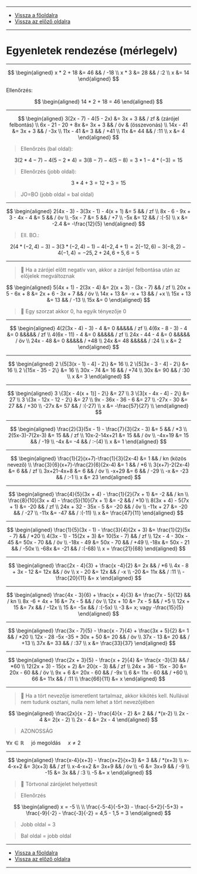 
---

- [Vissza a főoldalra](../../../../README.md)
- [Vissza az előző oldalra](../matematika.md)

---

# Egyenletek rendezése (mérlegelv)

---

$$
\begin{aligned}
x * 2 + 18 &= 46 && / -18 \\
x * 3 &= 28 && / :2 \\
x &= 14
\end{aligned}
$$

Ellenőrzés:

$$
\begin{aligned}
14 * 2 + 18 = 46
\end{aligned}
$$

---

$$
\begin{aligned}
3(2x - 7) - 4(5 - 2x) &= 3x + 3 && / zf & (zárójel felbontás) \\
6x - 21 - 20 + 8x &= 3x + 3 && / öv & (összevonás) \\
14x - 41 &= 3x + 3 && / -3x \\
11x - 41 &= 3 && / +41 \\
11x &= 44 && / :11 \\
x &= 4
\end{aligned}
$$

> Ellenőrzés (bal oldal):

$$
3(2 * 4 - 7) - 4(5 - 2 * 4) = 3(8 - 7) - 4(5 - 8) = 3 * 1 - 4 * (-3) = 15
$$

> Ellenőrzés (jobb oldal):

$$
3 * 4 + 3 = 12 + 3 = 15
$$

> JO=BO (jobb oldal = bal oldal)

---

$$
\begin{aligned}
2(4x - 3) - 3(3x - 1) - 4(x + 1) &= 5 && / zf \\
8x - 6 - 9x + 3 - 4x - 4 &= 5 && / öv \\
-5x - 7 &= 5 && / +7 \\
-5x &= 12 && / :(-5) \\
x &= -2.4 &= -\frac{12}{5}
\end{aligned}
$$

> Ell. BO.:

$$
2(4 * (-2,4) - 3) - 3(3 * (-2,4) - 1) - 4(-2,4 + 1) = 2(-12,6) - 3(-8,2) - 4(-1,4) = -25,2 + 24,6 + 5,6 = 5
$$

---

> :memo: Ha a zárójel előtt negatív van, akkor a zárójel felbontása után az előjelek megváltoznak

$$
\begin{aligned}
5(4x + 1) - 2(3x - 4) &= 2(x + 3) - (3x - 7) && / zf \\
20x + 5 - 6x + 8 &= 2x + 6 - 3x + 7 && / öv \\
14x + 13 &= -x + 13 && / +x \\
15x + 13 &= 13 && / -13 \\
15x &= 0
\end{aligned}
$$

> :memo: Egy szorzat akkor 0, ha egyik tényezője 0

---

$$
\begin{aligned}
4(2(3x - 4) - 3) - 4 &= 0 &&&&& / zf \\
4(6x - 8 - 3) - 4 &= 0 &&&&& / zf \\
4(6x - 11) - 4 &= 0 &&&&& / zf \\
24x - 44 - 4 &= 0 &&&&& / öv \\
24x - 48 &= 0 &&&&& / +48 \\
24x &= 48 &&&&& / :24 \\
x &= 2
\end{aligned}
$$

---

$$
\begin{aligned}
2 \{5[3(x - 1) - 4] - 2\} &= 16 \\
2 \{5[3x - 3 - 4] - 2\} &= 16 \\
2 \{15x - 35 - 2\} &= 16 \\
30x - 74 &= 16 && / +74 \\
30x &= 90 && / :30 \\
x &= 3
\end{aligned}
$$

---

$$
\begin{aligned}
3 \{3[x - 4(x + 1)] - 2\} &= 27 \\
3 \{3[x - 4x - 4] - 2\} &= 27 \\
3 \{3x - 12x - 12 - 2\} &= 27 \\
9x - 36x - 36 - 6 &= 27 \\
-27x - 30 &= 27 && / +30 \\
-27x &= 57 && / :(-27) \\
x &= -\frac{57}{27} \\
\end{aligned}
$$

---

$$
\begin{aligned}
\frac{2}{3}(5x - 1) - \frac{7}{3}(2x - 3) &= 5 && / *3 \\
2(5x-3)-7(2x-3) &= 15 && / zf \\
10x-2-14x+21 &= 15 && / öv \\
-4x+19 &= 15 && / -19 \\
-4x &= -4 && / :-(4) \\
x &= 1
\end{aligned}
$$

---

$$
\begin{aligned}
\frac{1}{2}(x+7)-\frac{1}{3}(2x-4) &= 1 && / kn (közös nevező) \\
\frac{3}{6}(x+7)-\frac{2}{6}(2x-4) &= 1 && / *6 \\
3(x+7)-2(2x-4) &= 6 && / zf \\
3x+21-4x+8 &= 6 && / öv \\
-x+29 &= 6 && / -29 \\
-x &= -23 && / :-1 \\
x &= 23
\end{aligned}
$$

---

$$
\begin{aligned}
\frac{4}{5}(3x + 4) - \frac{1}{2}(7x + 1) &= -2 && / kn \\
\frac{8}{10}(3x + 4) - \frac{5}{10}(7x + 1) &= -2 && / *10 \\
8(3x + 4) - 5(7x + 1) &= -20 && / zf \\
24x + 32 - 35x - 5 &= -20 && / őv \\
-11x + 27 &= -20 && / -27 \\
-11x &= -47 && / :(-11) \\
x &= \frac{47}{11}
\end{aligned}
$$

---

$$
\begin{aligned}
\frac{1}{5}(3x - 1) - \frac{3}{4}(2x + 3) &= \frac{1}{2}(5x - 7) && / *20 \\
4(3x - 1) - 15(2x + 3) &= 10(5x - 7) && / zf \\
12x - 4 - 30x - 45 &= 50x - 70 && / öv \\
-18x - 49 &= 50x - 70 && / +49 \\
-18x &= 50x - 21 && / -50x \\
-68x &= -21 && / :(-68) \\
x = \frac{21}{68}
\end{aligned}
$$

---

$$
\begin{aligned}
\frac{2x - 4}{3} + \frac{x -4}{2} &= 2x && / *6 \\
4x - 8 + 3x - 12 &= 12x && / öv \\
x - 20 &= 12x && / -x \\
-20 &= 11x && / :11 \\
-\frac{20}{11} &= x
\end{aligned}
$$

---

$$
\begin{aligned}
\frac{4x - 3}{6} + \frac{x + 4}{3} &= \frac{7x - 5}{12} && / kn \\
8x -6 + 4x + 16 &= 7x - 5 && / öv \\
12x + 10 &= 7x - 5 && / +5 \\
12x + 15 &= 7x && / -12x \\
15 &= -5x && / :(-5x) \\
-3 &= x; vagy -\frac{15}{5}
\end{aligned}
$$

---

$$
\begin{aligned}
\frac{3x - 7}{5} - \frac{x - 7}{4} + \frac{3x + 5}{2} &= 1 && / *20 \\
12x - 28 -5x -35 + 30x + 50 &= 20 && / öv \\
37x - 13 &= 20 && / +13 \\
37x &= 33 && / :37 \\
x &= \frac{33}{37}
\end{aligned}
$$

---

$$
\begin{aligned}
\frac{2x + 3}{5} - \frac{x + 2}{4} &= \frac{x -3}{3} && / *60 \\
12(2x + 3) - 15(x + 2) &= 20(x - 3) && / zf \\
24x + 36 - 15x - 30 &= 20x - 60 && / öv \\
9x + 6 &= 20x - 60 && / -9x \\
6 &= 11x - 60 && / +60 \\
66 &= 11x && / :11 \\
\frac{66}{11} &= x
\end{aligned}
$$

---

> :memo: Ha a tört nevezője ismeretlent tartalmaz, akkor kikötés kell. Nullával nem tudunk osztani, nulla nem lehet a tört nevezőjében

$$
\begin{aligned}
\frac{2x}{x - 2} - \frac{4}{x - 2} &= 2 && / *(x-2) \\
2x - 4 &= 2(x - 2) \\
2x - 4 &= 2x - 4
\end{aligned}
$$

> AZONOSSÁG

$\forall x \in \mathbb{R}$ &nbsp;&nbsp;&nbsp; jó megoldás &nbsp;&nbsp;&nbsp; $x \neq 2$

---

$$
\begin{aligned}
\frac{x-4}{x+3} - \frac{x+2}{x+3} &= 3 && / *(x+3) \\
x-4-x+2 &= 3(x+3) && / zf \\
x-4-x+2 &= 3x+9 && / öv \\
-6 &= 3x+9 && / -9 \\
-15 &= 3x && / :3 \\
-5 &= x
\end{aligned}
$$

> :memo: Törtvonal zárójelet helyettesít

> Ellenőrzés

$$
\begin{aligned}
x = -5 \\
\\
\frac{-5-4}{-5+3} - \frac{-5+2}{-5+3} = \frac{-9}{-2} - \frac{-3}{-2} = 4,5 - 1,5 = 3
\end{aligned}
$$

> Jobb oldal = 3

> Bal oldal = jobb oldal

---

- [Vissza a főoldalra](../../../../README.md)
- [Vissza az előző oldalra](../matematika.md)

---